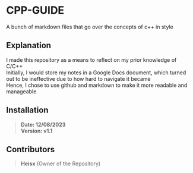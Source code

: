 # CPP-GUIDE

A bunch of markdown files that go over the concepts of c++ in style

## Explanation

I made this repository as a means to reflect on my prior knowledge of C/C++\
Initially, I would store my notes in a Google Docs document, which turned out to be ineffective due to how hard to navigate it became\
Hence, I chose to use github and markdown to make it more readable and manageable

## Installation

> **Date: 12/08/2023**\
> **Version: v1.1**

## Contributors

> **Heisx** (Owner of the Repository)
